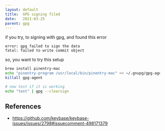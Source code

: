 ```yaml
---
layout: default
title:  GPG signing filed
date:   2021-03-25
parent: gpg
---
```


if you try, to signing with gpg, and found this error

```
error: gpg failed to sign the data
fatal: failed to write commit object
```
so, you want to try this setup

```bash
brew install pinentry-mac
echo "pinentry-program /usr/local/bin/pinentry-mac" >> ~/.gnupg/gpg-agent.conf
killall gpg-agent

# now test if it is working
echo "test" | gpg --clearsign
```
## References

- https://github.com/keybase/keybase-issues/issues/2798#issuecomment-498171379
